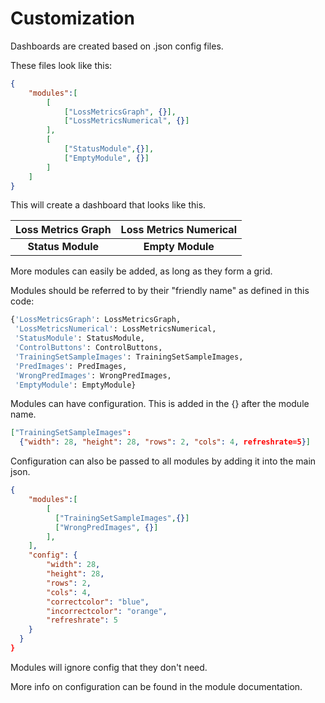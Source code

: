# Customization

Dashboards are created based on .json config files.

These files look like this:
```json
{
    "modules":[
        [
            ["LossMetricsGraph", {}],
            ["LossMetricsNumerical", {}]
        ],
        [
            ["StatusModule",{}],
            ["EmptyModule", {}]
        ]
    ]
}
```

This will create a dashboard that looks like this.

| Loss Metrics Graph | Loss Metrics Numerical |
|:------------------:|:----------------------:|
|  __Status Module__ |    __Empty Module__    |

More modules can easily be added, as long as they form a grid.

Modules should be referred to by their "friendly name" as defined in this code:
```python
{'LossMetricsGraph': LossMetricsGraph,
 'LossMetricsNumerical': LossMetricsNumerical,
 'StatusModule': StatusModule,
 'ControlButtons': ControlButtons,
 'TrainingSetSampleImages': TrainingSetSampleImages,
 'PredImages': PredImages,
 'WrongPredImages': WrongPredImages,
 'EmptyModule': EmptyModule}
```

Modules can have configuration. This is added in the {} after the module name.

```json
["TrainingSetSampleImages": 
  {"width": 28, "height": 28, "rows": 2, "cols": 4, refreshrate=5}]
```

Configuration can also be passed to all modules by adding it into the main json.

```json
{
    "modules":[
        [
          ["TrainingSetSampleImages",{}]
          ["WrongPredImages", {}]
        ],
    ],
    "config": {
        "width": 28,
        "height": 28,
        "rows": 2,
        "cols": 4,
        "correctcolor": "blue",
        "incorrectcolor": "orange",
        "refreshrate": 5
    }
  }
}
```

Modules will ignore config that they don't need.

More info on configuration can be found in the module documentation.
